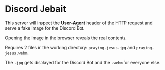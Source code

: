 # Discord Jebait

This server will inspect the **User-Agent** header of the HTTP request and serve a fake image for the Discord Bot.

Opening the image in the browser reveals the real contents.

Requires 2 files in the working directory: `praying-jesus.jpg` and `praying-jesus.webm`.

The `.jpg` gets displayed for the Discord Bot and the `.webm` for everyone else.
